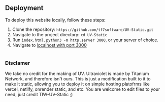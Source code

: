## Deployment

To deploy this website locally, follow these steps:

1. Clone the repository: ```https://github.com/tf7software/UV-Static.git```
3. Navigate to the project directory: `cd UV-Static`
4. Run `index.html`, ```python3 -m http.server 3000```, or your server of choice.
5. Navigate to [localhost with port 3000](http://localhost:3000/)
<br><br>

### Disclamer
We take no credit for the making of UV. Ultraviolet is made by Titanium Network, and therefore isn't ours. This is just a modification built to it to make it static, allowing you to deploy it on simple hosting platofrms like vercel, netlify, onrender static, and etc. You are welcome to edit files to your need, just credit TIW-UV-Static ;)